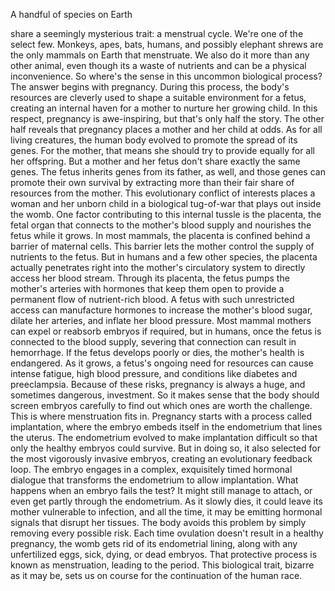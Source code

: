 
A handful of species on Earth 

share a seemingly mysterious trait:
a menstrual cycle.
We&#39;re one of the select few.
Monkeys, apes, bats, humans,
and possibly elephant shrews
are the only mammals on Earth
that menstruate.
We also do it more than any other animal,
even though its a waste of nutrients
and can be a physical inconvenience.
So where&#39;s the sense in this
uncommon biological process?
The answer begins with pregnancy.
During this process, the body&#39;s resources
are cleverly used to shape
a suitable environment for a fetus,
creating an internal haven for a mother
to nurture her growing child.
In this respect, 
pregnancy is awe-inspiring,
but that&#39;s only half the story.
The other half reveals that pregnancy
places a mother and her child at odds.
As for all living creatures,
the human body evolved to promote
the spread of its genes.
For the mother, that means
she should try to provide equally
for all her offspring.
But a mother and her fetus don&#39;t share
exactly the same genes.
The fetus inherits genes
from its father, as well,
and those genes can promote their own
survival by extracting
more than their fair share 
of resources from the mother.
This evolutionary conflict of interests
places a woman and her unborn child
in a biological tug-of-war
that plays out inside the womb.
One factor contributing 
to this internal tussle
is the placenta, the fetal organ that
connects to the mother&#39;s blood supply
and nourishes the fetus while it grows.
In most mammals, the placenta is confined
behind a barrier of maternal cells.
This barrier lets the mother control
the supply of nutrients to the fetus.
But in humans and a few other species,
the placenta actually penetrates right
into the mother&#39;s circulatory system
to directly access her blood stream.
Through its placenta, the fetus
pumps the mother&#39;s arteries with hormones
that keep them open to provide a permanent
flow of nutrient-rich blood.
A fetus with such unrestricted access
can manufacture hormones
to increase the mother&#39;s blood sugar,
dilate her arteries,
and inflate her blood pressure.
Most mammal mothers can expel
or reabsorb embryos if required,
but in humans, once the fetus is
connected to the blood supply,
severing that connection 
can result in hemorrhage.
If the fetus develops poorly or dies,
the mother&#39;s health is endangered.
As it grows, a fetus&#39;s ongoing need
for resources can cause intense fatigue,
high blood pressure,
and conditions 
like diabetes and preeclampsia.
Because of these risks,
pregnancy is always a huge, 
and sometimes dangerous, investment.
So it makes sense that the body 
should screen embryos carefully
to find out which ones 
are worth the challenge.
This is where menstruation fits in.
Pregnancy starts with a process
called implantation,
where the embryo embeds itself
in the endometrium that lines the uterus.
The endometrium evolved to make
implantation difficult
so that only the healthy embryos
could survive.
But in doing so,
it also selected for the most 
vigorously invasive embryos,
creating an evolutionary feedback loop.
The embryo engages in a complex,
exquisitely timed hormonal dialogue
that transforms the endometrium 
to allow implantation.
What happens when 
an embryo fails the test?
It might still manage to attach,
or even get partly 
through the endometrium.
As it slowly dies, it could leave 
its mother vulnerable to infection,
and all the time, it may be emitting
hormonal signals that disrupt her tissues.
The body avoids this problem
by simply removing every possible risk.
Each time ovulation doesn&#39;t result
in a healthy pregnancy,
the womb gets rid 
of its endometrial lining,
along with any unfertilized eggs,
sick, dying, or dead embryos.
That protective process 
is known as menstruation,
leading to the period.
This biological trait, 
bizarre as it may be,
sets us on course 
for the continuation of the human race.
